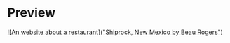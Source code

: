 # Preview

[![An website about a restaurant]("Shiprock, New Mexico by Beau Rogers")](https://i.pinimg.com/originals/2e/ff/0f/2eff0f8d54f5ceec21cc9f66b0eef4ad.jpg)
